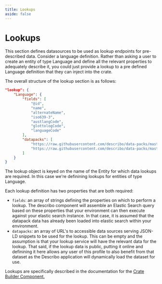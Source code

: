 ```yaml
---
title: Lookups
aside: false
---
```


# Lookups

This section defines datasources to be used as lookup endpoints for pre-described data. Consider a
language definition. Rather than asking a user to create an entity of type Language and define all
the relevant properties to adequately describe it, you could just provide a lookup to a pre defined
Language definition that they can inject into the crate.

The overall structure of the lookup section is as follows:

```JSON
"lookup": {
    "Language": {
        "fields": [
            "@id",
            "name",
            "alternateName",
            "iso639-3",
            "austlangCode",
            "glottologCode",
            "languageCode"
        ],
        "datapacks": [
            "https://raw.githubusercontent.com/describo/data-packs/master/data-packs/languages/glottolog-language-data-pack.json",
            "https://raw.githubusercontent.com/describo/data-packs/master/data-packs/languages/austlang-language-data-pack.json"
        ]
    }
}
```

The lookup object is keyed on the name of the Entity for which data lookups are required. In this
case we're definining lookups for entities of type Language.

Each lookup definition has two properties that are both required:

-   `fields`: an array of strings defining the properties on which to perform a lookup. The describo
    component will assemble an Elastic Search query based on these properties that your environment
    can then execute against your elastic search instance. In that case, it is assumed that the
    datapack data has already been loaded into elastic search within your environment.
-   `datapacks`: an array of URL's to accessible data sources serving JSON-LD snippets to be used
    for the lookup. This can be empty and the assumption is that your lookup service will have the
    relevant data for the lookup. That said, if the lookup data is public, putting it online and
    definining it here allows any user of this profile to also benefit from that dataset as the
    Describo application will dynamically load the dataset for use.

Lookups are specifically described in the documentation for the
[Crate Builder Component.](/docs/component/usage-and-configuration.html)
